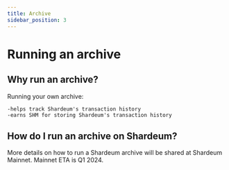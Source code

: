 ```yaml
---
title: Archive
sidebar_position: 3
---
```


# Running an archive

## Why run an archive?

Running your own archive:

    -helps track Shardeum's transaction history
    -earns SHM for storing Shardeum's transaction history

## How do I run an archive on Shardeum?

More details on how to run a Shardeum archive will be shared at Shardeum Mainnet.
Mainnet ETA is Q1 2024.
